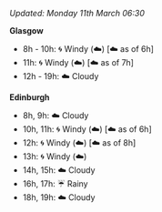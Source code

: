 *Updated: Monday 11th March 06:30*

**Glasgow**

* 8h - 10h: :cyclone: Windy (:cloud:) [:cloud: as of 6h]
* 11h: :cyclone: Windy (:cloud:) [:cloud: as of 7h]
* 12h - 19h: :cloud: Cloudy

**Edinburgh**

* 8h, 9h: :cloud: Cloudy
* 10h, 11h: :cyclone: Windy (:cloud:) [:cloud: as of 6h]
* 12h: :cyclone: Windy (:cloud:) [:cloud: as of 8h]
* 13h: :cyclone: Windy (:cloud:)
* 14h, 15h: :cloud: Cloudy
* 16h, 17h: :umbrella: Rainy
* 18h, 19h: :cloud: Cloudy

